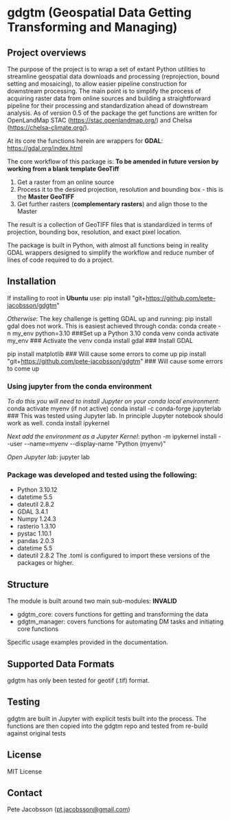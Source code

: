 # gdgtm (Geospatial Data Getting Transforming and Managing)

## Project overviews
The purpose of the project is to wrap a set of extant Python utilities to streamline geospatial data downloads and processing (reprojection, bound setting and mosaicing), to allow easier pipeline construction for downstream processing. The main point is to simplify the process of acquiring raster data from online sources and building a straightforward pipeline for their processing and standardization ahead of downstream analysis. As of version 0.5 of the package the get functions are written for OpenLandMap STAC (https://stac.openlandmap.org/) and Chelsa (https://chelsa-climate.org/).

At its core the functions herein are wrappers for **GDAL**: https://gdal.org/index.html

The core workflow of this package is: **To be amended in future version by working from a blank template GeoTiff**
1. Get a raster from an online source
2. Process it to the desired projection, resolution and bounding box - this is the **Master GeoTIFF**
3. Get further rasters (**complementary rasters**) and align those to the Master

The result is a collection of GeoTIFF files that is standardized in terms of projection, bounding box, resolution, and exact pixel location.

The package is built in Python, with almost all functions being in reality GDAL wrappers designed to simplify the workflow and reduce number of lines of code required to do a project.


## Installation
If installing to root in **Ubuntu** use: pip install "git+https://github.com/pete-jacobsson/gdgtm"

*Otherwise*:
The key challenge is getting GDAL up and running: pip install gdal does not work. 
This is easiest achieved through conda:
conda create -n my_env python=3.10  ###Set up a Python 3.10 conda venv
conda activate my_env ### Activate the venv
conda install gdal ### Install GDAL

pip install matplotlib ### Will cause some errors to come up
pip install "git+https://github.com/pete-jacobsson/gdgtm" ### Will cause some errors to come up

### Using jupyter from the conda environment
*To do this you will need to install Jupyter on your conda local environment*:
conda activate myenv (if not active)
conda install -c conda-forge jupyterlab  ### This was tested using Jupyter lab. In principle Jupyter notebook should work as well.
conda install ipykernel

*Next add the environment as a Jupyter Kernel*:
python -m ipykernel install --user --name=myenv --display-name "Python (myenv)"

*Open Jupyter lab*:
jupyter lab







### Package was developed and tested using the following:
* Python 3.10.12
* datetime 5.5
* dateutil 2.8.2
* GDAL 3.4.1
* Numpy 1.24.3
* rasterio 1.3.10
* pystac 1.10.1
* pandas 2.0.3
* datetime 5.5
* dateutil 2.8.2
The .toml is configured to import these versions of the packages or higher.

## Structure
The module is built around two main sub-modules: **INVALID**
- gdgtm_core: covers functions for getting and transforming the data
- gdgtm_manager: covers functions for automating DM tasks and initiating core functions

Specific usage examples provided in the documentation.


## Supported Data Formats
gdgtm has only been tested for geotif (.tif) format.

## Testing
gdgtm are built in Jupyter with explicit tests built into the process.
The functions are then copied into the gdgtm repo and tested from re-build against original tests

## License
MIT License

## Contact
Pete Jacobsson (pt.jacobsson@gmail.com)
